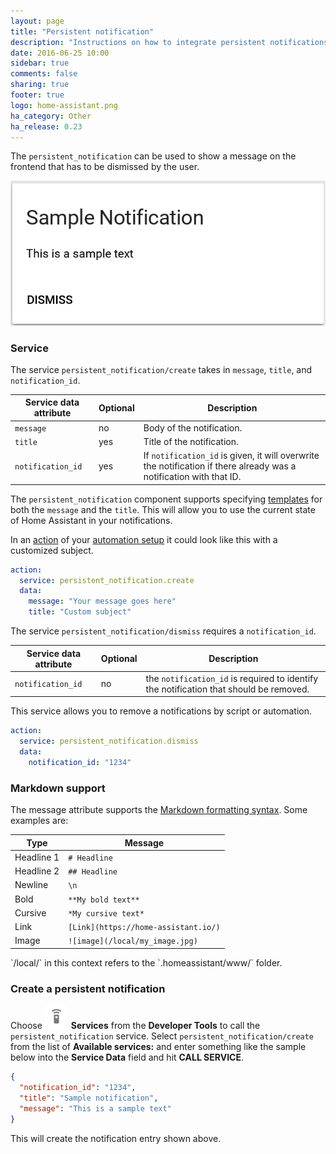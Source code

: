 ```yaml
---
layout: page
title: "Persistent notification"
description: "Instructions on how to integrate persistent notifications into Home Assistant."
date: 2016-06-25 10:00
sidebar: true
comments: false
sharing: true
footer: true
logo: home-assistant.png
ha_category: Other
ha_release: 0.23
---
```


The `persistent_notification` can be used to show a message on the frontend that has to be dismissed by the user.

<p class='img'>
  <img src='/images/screenshots/persistent-notification.png' />
</p>

### Service

The service `persistent_notification/create` takes in `message`, `title`, and `notification_id`.

| Service data attribute | Optional | Description |
| ---------------------- | -------- | ----------- |
| `message`              |       no | Body of the notification.
| `title`                |      yes | Title of the notification.
| `notification_id`      |      yes | If `notification_id` is given, it will overwrite the notification if there already was a notification with that ID.

The `persistent_notification` component supports specifying [templates](/topics/templating/) for both the `message` and the `title`. This will allow you to use the current state of Home Assistant in your notifications.

In an [action](/getting-started/automation-action/) of your [automation setup](/getting-started/automation/) it could look like this with a customized subject.

```yaml
action:
  service: persistent_notification.create
  data:
    message: "Your message goes here"
    title: "Custom subject"
```

The service `persistent_notification/dismiss` requires a `notification_id`.

| Service data attribute | Optional | Description |
| ---------------------- | -------- | ----------- |
| `notification_id`      |      no  | the `notification_id` is required to identify the notification that should be removed.

This service allows you to remove a notifications by script or automation.

```yaml
action:
  service: persistent_notification.dismiss
  data:
    notification_id: "1234"
```


### Markdown support

The message attribute supports the [Markdown formatting syntax](https://daringfireball.net/projects/markdown/syntax). Some examples are:

| Type | Message |
| ---- | ------- |
| Headline 1 | `# Headline` |
| Headline 2 | `## Headline` |
| Newline | `\n` |
| Bold | `**My bold text**` |
| Cursive | `*My cursive text*` |
| Link | `[Link](https://home-assistant.io/)` |
| Image | `![image](/local/my_image.jpg)` |

<p class="note">
  `/local/` in this context refers to the `.homeassistant/www/` folder.
</p>


### Create a persistent notification

Choose <img src='/images/screenshots/developer-tool-services-icon.png' alt='service developer tool icon' class="no-shadow" height="38" /> **Services** from the **Developer Tools** to call the `persistent_notification` service. Select `persistent_notification/create` from the list of **Available services:** and enter something like the sample below into the **Service Data** field and hit **CALL SERVICE**.

```json
{
  "notification_id": "1234",
  "title": "Sample notification",
  "message": "This is a sample text"
}
```
This will create the notification entry shown above.

